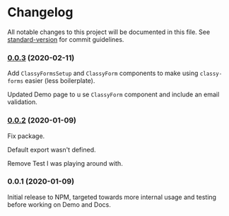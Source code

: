 # Changelog

All notable changes to this project will be documented in this file. See [standard-version](https://github.com/conventional-changelog/standard-version) for commit guidelines.

### [0.0.3](https://github.com/cdeutsch/classy-forms/compare/v0.0.2...v0.0.3) (2020-02-11)

Add `ClassyFormsSetup` and `ClassyForm` components to make using `classy-forms` easier (less boilerplate).

Updated Demo page to u se `ClassyForm` component and include an email validation.


### [0.0.2](https://github.com/cdeutsch/classy-forms/compare/v0.0.1...v0.0.2) (2020-01-09)

Fix package.

Default export wasn't defined.

Remove Test I was playing around with.


### 0.0.1 (2020-01-09)

Initial release to NPM, targeted towards more internal usage and testing before working on Demo and Docs.
